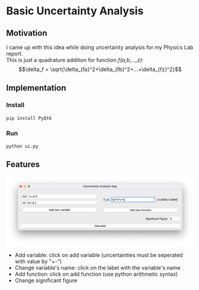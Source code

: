 # Basic Uncertainty Analysis

## Motivation
I came up with this idea while doing uncertainty analysis for my Physics Lab report. \
This is just a quadrature addition for function *f(a,b,...,z)*:
$$\delta_f = \sqrt{\delta_{fa}^2+\delta_{fb}^2+...+\delta_{fz}^2}$$


## Implementation
### Install
```
pip install PyQt6
```
### Run
```
python ui.py
```

## Features
![GUI](https://github.com/alexeipc/uncertainty-analysis/blob/main/gui.png)

* Add variable: click on add variable (uncertainties must be seperated with value by "+-")
* Change variable's name: click on the label with the variable's name
* Add function: click on add function (use python arithmetic syntax)
* Change significant figure
